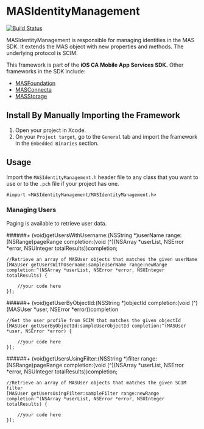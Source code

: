 # MASIdentityManagement

[![Build Status](https://travis-ci.org/mobile-web-messaging/MQTTKit.svg)](https://thesource.l7tech.com/thesource/Matterhorn/client-sdk/ios/trunk/Connecta)

MASIdentityManagement is responsible for managing identities in the MAS SDK. It extends the MAS object with new properties and methods. The underlying protocol is SCIM.

This framework is part of the  **iOS CA Mobile App Services SDK.** Other frameworks in the SDK include:

- [MASFoundation](https://github-isl-01.ca.com/MAS/iOS-MAS-Foundation)
- [MASConnecta](https://github-isl-01.ca.com/MAS/iOS-MAS-Connecta)
- [MASStorage](https://github-isl-01.ca.com/MAS/iOS-MAS-Storage)

## Install By Manually Importing the Framework

1. Open your project in Xcode.
2. On your ```Project target```, go to the ```General``` tab and import the framework in the ```Embedded Binaries``` section.

## Usage

Import the `MASIdentityManagement.h` header file to any class that you want to use or to the `.pch` file if your project has one.

```
#import <MASIdentityManagement/MASIdentityManagement.h>
```


### Managing Users
Paging is available to retrieve user data.

######+ (void)getUsersWithUsername:(NSString *)userName range:(NSRange)pageRange completion:(void (^)(NSArray *userList, NSError *error, NSUInteger totalResults))completion;
```
//Retrieve an array of MASUser objects that matches the given userName
[MASUser getUsersWithUsername:sampleUserName range:newRange completion:^(NSArray *userList, NSError *error, NSUInteger totalResults) {

	//your code here            
}];
```

######+ (void)getUserByObjectId:(NSString *)objectId completion:(void (^)(MASUser *user, NSError *error))completion
```
//Get the user profile from SCIM that matches the given objectId
[MASUser getUserByObjectId:sampleUserObjectId completion:^(MASUser *user, NSError *error) {
	
	//your code here            
}];
```

######+ (void)getUsersUsingFilter:(NSString *)filter range:(NSRange)pageRange completion:(void (^)(NSArray *userList, NSError *error, NSUInteger totalResults))completion;
```
//Retrieve an array of MASUser objects that matches the given SCIM filter
[MASUser getUsersUsingFilter:sampleFilter range:newRange completion:^(NSArray *userList, NSError *error, NSUInteger totalResults) {

	//your code here            
}];
```
